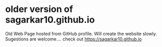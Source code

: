 # older version of sagarkar10.github.io
Old Web Page hosted from GitHub profile.
Will create the website slowly.
Sugestions are welcome....
check out https://sagarkar10.github.io 
